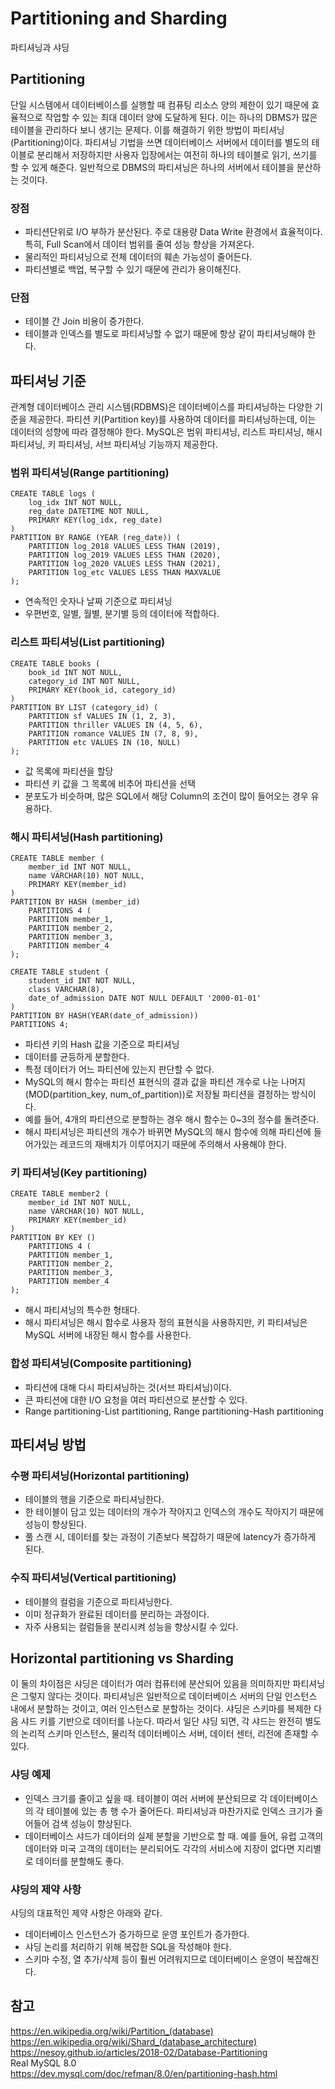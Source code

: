 # Partitioning and Sharding
파티셔닝과 샤딩

## Partitioning
단일 시스템에서 데이터베이스를 실행할 때 컴퓨팅 리소스 양의 제한이 있기 때문에 효율적으로 작업할 수 있는 최대 데이터 양에 도달하게 된다. 이는 하나의 DBMS가 많은 테이블을 관리하다 보니 생기는 문제다. 이를 해결하기 위한 방법이 파티셔닝(Partitioning)이다. 파티셔닝 기법을 쓰면 데이터베이스 서버에서 데이터를 별도의 테이블로 분리해서 저장하지만 사용자 입장에서는 여전히 하나의 테이블로 읽기, 쓰기를 할 수 있게 해준다. 일반적으로 DBMS의 파티셔닝은 하나의 서버에서 테이블을 분산하는 것이다.  

### 장점
- 파티션단위로 I/O 부하가 분산된다. 주로 대용량 Data Write 환경에서 효율적이다. 특히, Full Scan에서 데이터 범위를 줄여 성능 향상을 가져온다.
- 물리적인 파티셔닝으로 전체 데이터의 훼손 가능성이 줄어든다.
- 파티션별로 백업, 복구할 수 있기 때문에 관리가 용이해진다.

### 단점
- 테이블 간 Join 비용이 증가한다.
- 테이블과 인덱스를 별도로 파티셔닝할 수 없기 때문에 항상 같이 파티셔닝해야 한다.

## 파티셔닝 기준
관계형 데이터베이스 관리 시스템(RDBMS)은 데이터베이스를 파티셔닝하는 다양한 기준을 제공한다. 파티션 키(Partition key)를 사용하여 데이터를 파티셔닝하는데, 이는 데이터의 성향에 따라 결정해야 한다. MySQL은 범위 파티셔닝, 리스트 파티셔닝, 해시 파티셔닝, 키 파티셔닝, 서브 파티셔닝 기능까지 제공한다. 

### 범위 파티셔닝(Range partitioning)
```mysql
CREATE TABLE logs (
    log_idx INT NOT NULL,
    reg_date DATETIME NOT NULL,
    PRIMARY KEY(log_idx, reg_date)
)
PARTITION BY RANGE (YEAR (reg_date)) (
    PARTITION log_2018 VALUES LESS THAN (2019),
    PARTITION log_2019 VALUES LESS THAN (2020),
    PARTITION log_2020 VALUES LESS THAN (2021),
    PARTITION log_etc VALUES LESS THAN MAXVALUE
);
```
- 연속적인 숫자나 날짜 기준으로 파티셔닝
- 우편번호, 일별, 월별, 분기별 등의 데이터에 적합하다.

### 리스트 파티셔닝(List partitioning)
```mysql
CREATE TABLE books (
    book_id INT NOT NULL,
    category_id INT NOT NULL,
    PRIMARY KEY(book_id, category_id)
)
PARTITION BY LIST (category_id) (
    PARTITION sf VALUES IN (1, 2, 3),
    PARTITION thriller VALUES IN (4, 5, 6),
    PARTITION romance VALUES IN (7, 8, 9),
    PARTITION etc VALUES IN (10, NULL)
);
```
- 값 목록에 파티션을 할당 
- 파티션 키 값을 그 목록에 비추어 파티션을 선택
- 분포도가 비슷하며, 많은 SQL에서 해당 Column의 조건이 많이 들어오는 경우 유용하다.

### 해시 파티셔닝(Hash partitioning)
```mysql
CREATE TABLE member (
    member_id INT NOT NULL,
    name VARCHAR(10) NOT NULL,
    PRIMARY KEY(member_id)
)
PARTITION BY HASH (member_id) 
    PARTITIONS 4 (
    PARTITION member_1,
    PARTITION member_2,
    PARTITION member_3,
    PARTITION member_4
);
```
```mysql
CREATE TABLE student (
    student_id INT NOT NULL, 
    class VARCHAR(8),
    date_of_admission DATE NOT NULL DEFAULT '2000-01-01'
) 
PARTITION BY HASH(YEAR(date_of_admission)) 
PARTITIONS 4;
```
- 파티션 키의 Hash 값을 기준으로 파티셔닝 
- 데이터를 균등하게 분할한다.
- 특정 데이터가 어느 파티션에 있는지 판단할 수 없다.
- MySQL의 해시 함수는 파티션 표현식의 결과 값을 파티션 개수로 나눈 나머지(MOD(partition_key, num_of_partition))로 저장될 파티션을 결정하는 방식이다.
- 예를 들어, 4개의 파티션으로 분할하는 경우 해시 함수는 0~3의 정수를 돌려준다.
- 해시 파티셔닝은 파티션의 개수가 바뀌면 MySQL의 해시 함수에 의해 파티션에 들어가있는 레코드의 재배치가 이루어지기 때문에 주의해서 사용해야 한다.

### 키 파티셔닝(Key partitioning)
```mysql
CREATE TABLE member2 (
    member_id INT NOT NULL,
    name VARCHAR(10) NOT NULL,
    PRIMARY KEY(member_id)
)
PARTITION BY KEY () 
    PARTITIONS 4 (
    PARTITION member_1,
    PARTITION member_2,
    PARTITION member_3,
    PARTITION member_4
);
```
- 해시 파티셔닝의 특수한 형태다. 
- 해시 파티셔닝은 해시 함수로 사용자 정의 표현식을 사용하지만, 키 파티셔닝은 MySQL 서버에 내장된 해시 함수를 사용한다.

### 합성 파티셔닝(Composite partitioning)
- 파티션에 대해 다시 파티셔닝하는 것(서브 파티셔닝)이다.
- 큰 파티션에 대한 I/O 요청을 여러 파티션으로 분산할 수 있다.
- Range partitioning-List partitioning, Range partitioning-Hash partitioning

## 파티셔닝 방법
### 수평 파티셔닝(Horizontal partitioning)
- 테이블의 행을 기준으로 파티셔닝한다.
- 한 테이블이 담고 있는 데이터의 개수가 작아지고 인덱스의 개수도 작아지기 때문에 성능이 향상된다.
- 풀 스캔 시, 데이터를 찾는 과정이 기존보다 복잡하기 때문에 latency가 증가하게 된다.

### 수직 파티셔닝(Vertical partitioning)
- 테이블의 컬럼을 기준으로 파티셔닝한다.
- 이미 정규화가 완료된 데이터를 분리하는 과정이다.
- 자주 사용되는 컬럼들을 분리시켜 성능을 향상시킬 수 있다.

## Horizontal partitioning vs Sharding
이 둘의 차이점은 샤딩은 데이터가 여러 컴퓨터에 분산되어 있음을 의미하지만 파티셔닝은 그렇지 않다는 것이다. 파티셔닝은 일반적으로 데이터베이스 서버의 단일 인스턴스 내에서 분할하는 것이고, 여러 인스턴스로 분할하는 것이다. 샤딩은 스키마를 복제한 다음 샤드 키를 기반으로 데이터를 나눈다. 따라서 일단 샤딩 되면, 각 샤드는 완전히 별도의 논리적 스키마 인스턴스, 물리적 데이터베이스 서버, 데이터 센터, 리전에 존재할 수 있다. 

### 샤딩 예제
- 인덱스 크기를 줄이고 싶을 때. 테이블이 여러 서버에 분산되므로 각 데이터베이스의 각 테이블에 있는 총 행 수가 줄어든다. 파티셔닝과 마찬가지로 인덱스 크기가 줄어들어 검색 성능이 향상된다.
- 데이터베이스 샤드가 데이터의 실제 분할을 기반으로 할 때. 예를 들어, 유럽 고객의 데이터와 미국 고객의 데이터는 분리되어도 각각의 서비스에 지장이 없다면 지리별로 데이터를 분할해도 좋다.

### 샤딩의 제약 사항
샤딩의 대표적인 제약 사항은 아래와 같다.

- 데이터베이스 인스턴스가 증가하므로 운영 포인트가 증가한다.
- 샤딩 논리를 처리하기 위해 복잡한 SQL을 작성해야 한다.
- 스키마 수정, 열 추가/삭제 등이 훨씬 어려워지므로 데이터베이스 운영이 복잡해진다.

## 참고
https://en.wikipedia.org/wiki/Partition_(database)  
https://en.wikipedia.org/wiki/Shard_(database_architecture)  
https://nesoy.github.io/articles/2018-02/Database-Partitioning  
Real MySQL 8.0  
https://dev.mysql.com/doc/refman/8.0/en/partitioning-hash.html  